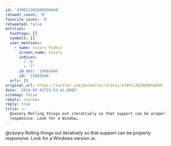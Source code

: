 ```yaml
---
id: '439911382809858048'
retweet_count: '0'
favorite_count: '0'
retweeted: false
entities:
  hashtags: []
  symbols: []
  user_mentions:
    - name: Cezary Podkul
      screen_name: Cezary
      indices:
        - '0'
        - '7'
      id_str: '15001046'
      id: '15001046'
  urls: []
original_url: https://twitter.com/benbalter/status/439911382809858048
date: '2014-03-01T23:53:41.000Z'
sitemap: false
robots: noindex
reply: true
title: >-
  @cezary Rolling things out iteratively so that support can be properly
  responsive. Look for a Window…
---
```


@cezary Rolling things out iteratively so that support can be properly responsive. Look for a Windows version :soon:.